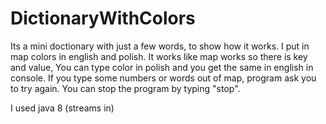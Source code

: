# DictionaryWithColors

Its a mini doctionary with just a few words, to show how it works.
I put in map colors in english and polish.
It works like map works so there is key and value, You can type color in polish and you get the same in english in console.
If you type some numbers or words out of map, program ask you to try again.
You can stop the program by typing "stop".

I used java 8 (streams in)
